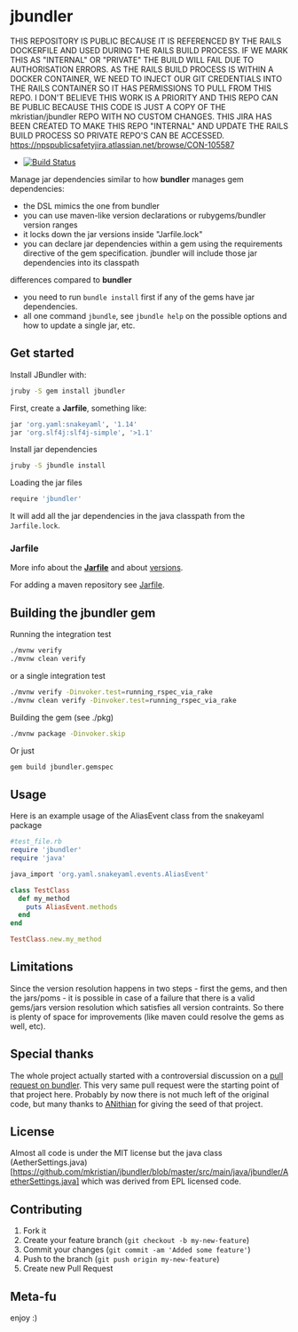 # jbundler

THIS REPOSITORY IS PUBLIC BECAUSE IT IS REFERENCED BY THE RAILS DOCKERFILE AND USED DURING THE RAILS BUILD PROCESS. IF WE MARK THIS AS "INTERNAL" OR "PRIVATE" THE BUILD WILL FAIL DUE TO AUTHORISATION ERRORS. AS THE RAILS BUILD PROCESS IS WITHIN A DOCKER CONTAINER, WE NEED TO INJECT OUR GIT CREDENTIALS INTO THE RAILS CONTAINER SO IT HAS PERMISSIONS TO PULL FROM THIS REPO. I DON'T BELIEVE THIS WORK IS A PRIORITY AND THIS REPO CAN BE PUBLIC BECAUSE THIS CODE IS JUST A COPY OF THE mkristian/jbundler REPO WITH NO CUSTOM CHANGES.
THIS JIRA HAS BEEN CREATED TO MAKE THIS REPO "INTERNAL" AND UPDATE THE RAILS BUILD PROCESS SO PRIVATE REPO'S CAN BE ACCESSED.
https://npspublicsafetyjira.atlassian.net/browse/CON-105587

* [![Build Status](https://secure.travis-ci.org/mkristian/jbundler.svg)](http://travis-ci.org/mkristian/jbundler)

Manage jar dependencies similar to how **bundler** manages gem dependencies:

* the DSL mimics the one from bundler
* you can use maven-like version declarations or rubygems/bundler version ranges
* it locks down the jar versions inside "Jarfile.lock"
* you can declare jar dependencies within a gem using the requirements directive of the gem specification. jbundler will include those jar dependencies into its classpath

differences compared to **bundler**

* you need to run ```bundle install``` first if any of the gems have jar dependencies.
* all one command ```jbundle```, see ```jbundle help``` on the possible options and how to update a single jar, etc.

## Get started

Install JBundler with:
```bash
jruby -S gem install jbundler
```

First, create a **Jarfile**, something like:
```bash
jar 'org.yaml:snakeyaml', '1.14'
jar 'org.slf4j:slf4j-simple', '>1.1'
```

Install jar dependencies
```bash
jruby -S jbundle install
```

Loading the jar files
```bash
require 'jbundler'
```

It will add all the jar dependencies in the java classpath from the `Jarfile.lock`.

### Jarfile

More info about the **[Jarfile](https://github.com/torquebox/maven-tools/wiki/Jarfile)** and about [versions](https://github.com/torquebox/maven-tools/wiki/Versions).

For adding a maven repository see [Jarfile](https://github.com/torquebox/maven-tools/wiki/Jarfile).

## Building the jbundler gem

Running the integration test

```bash
./mvnw verify
./mvnw clean verify
```
or a single integration test
```bash
./mvnw verify -Dinvoker.test=running_rspec_via_rake
./mvnw clean verify -Dinvoker.test=running_rspec_via_rake
```

Building the gem (see ./pkg)
```bash
./mvnw package -Dinvoker.skip
```

Or just
```bash
gem build jbundler.gemspec
```

## Usage

Here is an example usage of the AliasEvent class from the snakeyaml package

```ruby
#test_file.rb
require 'jbundler'
require 'java'

java_import 'org.yaml.snakeyaml.events.AliasEvent'

class TestClass
  def my_method
    puts AliasEvent.methods
  end
end

TestClass.new.my_method
```

## Limitations

Since the version resolution happens in two steps - first the gems, and then the jars/poms - it is possible in case of a failure that there is a valid gems/jars version resolution which satisfies all version contraints. So there is plenty of space for improvements (like maven could resolve the gems as well, etc).

## Special thanks

The whole project actually started with a controversial discussion on a [pull request on bundler](https://github.com/carlhuda/bundler/pull/1683). This very same pull request were the starting point of that project here. Probably by now there is not much left of the original code, but many thanks to [ANithian](https://github.com/ANithian) for giving the seed of that project.

License
-------

Almost all code is under the MIT license but the java class (AetherSettings.java)[https://github.com/mkristian/jbundler/blob/master/src/main/java/jbundler/AetherSettings.java] which was derived from EPL licensed code.

Contributing
------------

1. Fork it
2. Create your feature branch (`git checkout -b my-new-feature`)
3. Commit your changes (`git commit -am 'Added some feature'`)
4. Push to the branch (`git push origin my-new-feature`)
5. Create new Pull Request

Meta-fu
-------

enjoy :)
